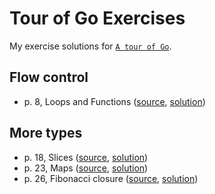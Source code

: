 # Tour of Go Exercises

My exercise solutions for [`A tour of Go`](https://go.dev/tour/list).

## Flow control
- p. 8, Loops and Functions ([source](https://go.dev/tour/flowcontrol/8), [solution](flowcontrol-loops-and-functions.go))
## More types
- p. 18, Slices ([source](https://go.dev/tour/moretypes/18), [solution](moretypes-slices.go))
- p. 23, Maps ([source](https://go.dev/tour/moretypes/23), [solution](moretypes-maps.go))
- p. 26, Fibonacci closure ([source](https://go.dev/tour/moretypes/26), [solution](moretypes-fibonacci-closure.go))
